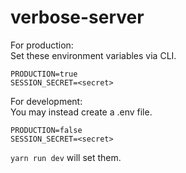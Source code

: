 # verbose-server

For production:  
Set these environment variables via CLI.

```
PRODUCTION=true
SESSION_SECRET=<secret>
```

For development:  
You may instead create a .env file.

```environment
PRODUCTION=false
SESSION_SECRET=<secret>
```

`yarn run dev` will set them.
